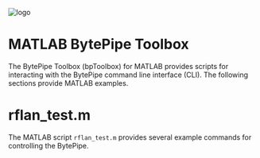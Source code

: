 ![logo](../../docs/BytePipe_Logo.png)

# MATLAB BytePipe Toolbox

The BytePipe Toolbox (bpToolbox) for MATLAB provides scripts for interacting with the BytePipe command line interface (CLI).  The following sections provide MATLAB examples.

# rflan_test.m

The MATLAB script `rflan_test.m` provides several example commands for controlling the BytePipe.  
